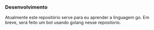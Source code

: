 ### Desenvolvimento

Atualmente este repositório serve para eu aprender a linguagem go. Em breve, será feito um bot usando golang nesse repositorio.
